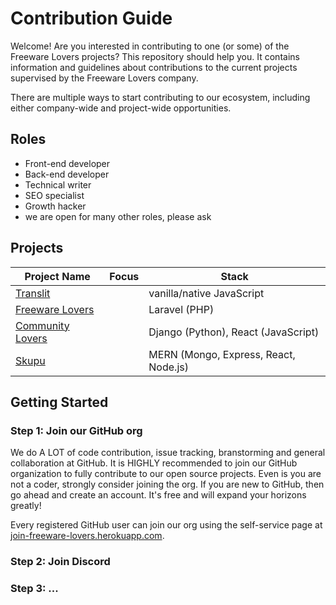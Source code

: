 # Contribution Guide

Welcome! Are you interested in contributing to one (or some) of the Freeware Lovers projects? This repository should help you. It contains information and guidelines about contributions to the current projects supervised by the Freeware Lovers company.

There are multiple ways to start contributing to our ecosystem, including either company-wide and project-wide opportunities.

## Roles
- Front-end developer
- Back-end developer
- Technical writer
- SEO specialist
- Growth hacker
- we are open for many other roles, please ask

## Projects

Project Name | Focus | Stack
--- | --- | ---
[Translit](projects/README.md#translit) | | vanilla/native JavaScript
[Freeware Lovers](projects/README.md#freeware-lovers) | | Laravel (PHP)
[Community Lovers](https://github.com/freewarelovers/CommunityLovers) | | Django (Python), React (JavaScript)
[Skupu](https://github.com/freewarelovers/Skupu) | | MERN (Mongo, Express, React, Node.js)

## Getting Started

### Step 1: Join our GitHub org

We do A LOT of code contribution, issue tracking, branstorming and general collaboration at GitHub. It is HIGHLY recommended to join our GitHub organization to fully contribute to our open source projects. Even is you are not a coder, strongly consider joining the org. If you are new to GitHub, then go ahead and create an account. It's free and will expand your horizons greatly!

Every registered GitHub user can join our org using the self-service page at [join-freeware-lovers.herokuapp.com](https://join-freeware-lovers.herokuapp.com/).

### Step 2: Join Discord

### Step 3: ...

